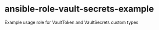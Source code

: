 # ansible-role-vault-secrets-example
Example usage role for VaultToken and VaultSecrets custom types
